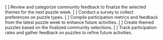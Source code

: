 [ ] Review and categorize community feedback to finalize the selected themes for the next puzzle week.
[ ] Conduct a survey to collect preferences on puzzle types.
[ ] Compile participation metrics and feedback from the latest puzzle week to enhance future activities.
[ ] Create themed puzzles based on the finalized community selections.
[ ] Track participation rates and gather feedback on puzzles to refine future activities.